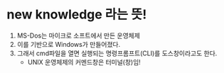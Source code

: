 # new knowledge 라는 뜻!

1. MS-Dos는 마이크로 소프트에서 만든 운영체제
2. 이를 기반으로 Windows가 만들어졌다.
3. 그래서 cmd파일을 열면 실행되는 명령프롬프트(CLI)를 도스창이라고도 한다.
	* UNIX 운영체제의 커멘드창은 터미널(창)임!